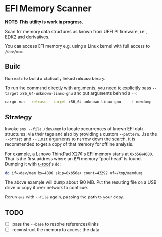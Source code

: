 # EFI Memory Scanner

**NOTE: This utility is work in progress.**

Scan for memory data structures as known from UEFI PI firmware, i.e.,
[EDK2](https://github.com/tianocore/edk2) and derivatives.

You can access EFI memory e.g. using a Linux kernel with full access to
`/dev/mem`.

## Build

Run `make` to build a statically linked release binary.

To run the command directly with arguments, you need to explicitly pass
`--target x86_64-unknown-linux-gnu` and put arguments behind a `--`:

```sh
cargo run --release --target x86_64-unknown-linux-gnu -- -f memdump
```

## Strategy

Invoke `ems --file /dev/mem` to locate occurrences of known EFI data
structures, via their tags and also by providing a custom `--pattern`.
Use the `--offset` and `--limit` arguments to narrow down the search.
It is recommended to get a copy of that memory for offline analysis.

For example, a Lenovo ThinkPad X270's EFI memory starts at `0xb56e4000`.
That is the first address where an EFI memory "pool head" is found.
Dumping it with [u-root](https://u-root.org)'s `dd`:

```sh
dd if=/dev/mem bs=4096 skip=0xb56e4 count=43292 of=/tmp/memdump
```

The above example will dump about 190 MB.
Put the resulting file on a USB drive or copy it over network to continue.

Rerun `ems` with `--file` again, passing the path to your copy.

## TODO

- [ ] pass the `--base` to resolve references/links
- [ ] reconstruct the memory to access the data
